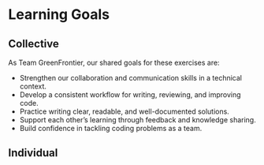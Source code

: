 # Learning Goals

## Collective

As Team GreenFrontier, our shared goals for these exercises are:

- Strengthen our collaboration and communication skills in a technical context.
- Develop a consistent workflow for writing, reviewing, and improving code.
- Practice writing clear, readable, and well-documented solutions.
- Support each other’s learning through feedback and knowledge sharing.
- Build confidence in tackling coding problems as a team.

## Individual
<!--every member can write his own name and then
 his learning goals and objectives anytime --!>
